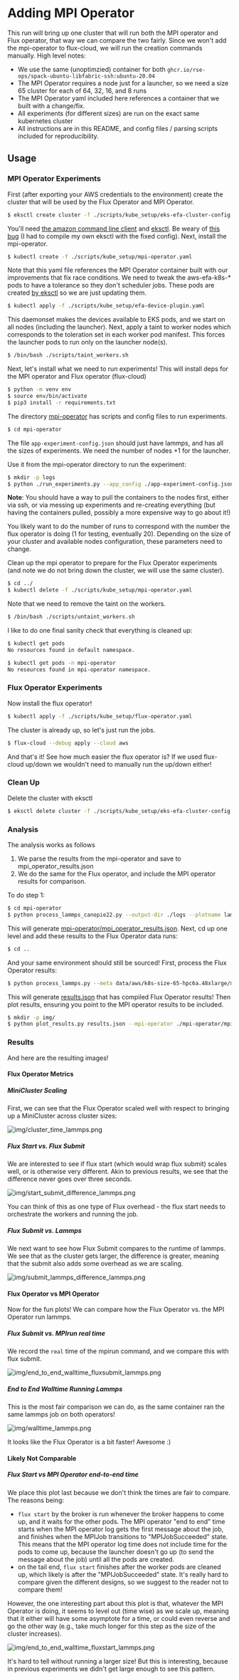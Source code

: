 # Adding MPI Operator

This run will bring up one cluster that will run both the MPI operator
and Flux operator, that way we can compare the two fairly. Since we won't
add the mpi-operator to flux-cloud, we will run the creation commands manually.
High level notes:

 - We use the same (unoptimzied) container for both `ghcr.io/rse-ops/spack-ubuntu-libfabric-ssh:ubuntu-20.04`
 - The MPI Operator requires a node just for a launcher, so we need a size 65 cluster for each of 64, 32, 16, and 8 runs
 - The MPI Operator yaml included here references a container that we built with a change/fix.
 - All experiments (for different sizes) are run on the exact same kubernetes cluster
 - All instructions are in this README, and config files / parsing scripts included for reproducibility.

## Usage

### MPI Operator Experiments

First (after exporting your AWS credentials to the environment) create the cluster that will be used by the Flux Operator and MPI
Operator.

```bash
$ eksctl create cluster -f ./scripts/kube_setup/eks-efa-cluster-config.yaml
```

You'll need [the amazon command line client](https://aws.amazon.com/cli/) and [eksctl](https://eksctl.io/).
Be weary of [this bug](https://github.com/weaveworks/eksctl/issues/6222) (I had to compile my own eksctl with the fixed config).
Next, install the mpi-operator.

```bash
$ kubectl create -f ./scripts/kube_setup/mpi-operator.yaml
```
Note that this yaml file references the MPI Operator container built with our improvements that fix race conditions.
We need to tweak the aws-efa-k8s-* pods to have a tolerance so they don't scheduler jobs. These pods are created
[by eksctl](https://github.com/weaveworks/eksctl/blob/9e0d41a8ee48d3a9ff7137dbd2aa706ac23c0bb9/pkg/addons/assets/efa-device-plugin.yaml#L5) so we are just updating them.

```bash
$ kubectl apply -f ./scripts/kube_setup/efa-device-plugin.yaml 
```

This daemonset makes the devices available to EKS pods, and we start on all nodes (including the launcher).
Next, apply a taint to worker nodes which corresponds to the toleration set in each worker pod manifest. This forces the launcher pods to run only on the launcher node(s).

```bash
$ /bin/bash ./scripts/taint_workers.sh
```

Next, let's install what we need to run experiments! This will install deps for the MPI operator and Flux operator (flux-cloud)

```bash
$ python -m venv env
$ source env/bin/activate
$ pip3 install -r requirements.txt
```

The directory [mpi-operator](mpi-operator) has scripts and config files to run experiments.

```bash
$ cd mpi-operator
```

The file `app-experiment-config.json` should just have lammps, and has all the sizes of experiments. We need the number of nodes +1 for the launcher.

Use it from the mpi-operator directory to run the experiment:

```bash
$ mkdir -p logs
$ python ./run_experiments.py --app_config ./app-experiment-config.json --node_cpu 94 --node_mem 340 --num_runs 20 --cluster_log cluster.log
```

**Note**: You should have a way to pull the containers to the nodes first, either via ssh, or via messing up experiments and re-creating everything (but having the containers pulled, possibly a more expensive way to go about it!)

You likely want to do the number of runs to correspond with the number the flux operator is doing (1 for testing, eventually 20).
Depending on the size of your cluster and available nodes configuration, these parameters need to change.

Clean up the mpi operator to prepare for the Flux Operator experiments (and note we do not bring down the cluster, we will
use the same cluster).

```bash
$ cd ../
$ kubectl delete -f ./scripts/kube_setup/mpi-operator.yaml
```

Note that we need to remove the taint on the workers.

```bash
$ /bin/bash ./scripts/untaint_workers.sh
```

I like to do one final sanity check that everything is cleaned up:

```bash
$ kubectl get pods
No resources found in default namespace.

$ kubectl get pods -n mpi-operator
No resources found in mpi-operator namespace.
```

### Flux Operator Experiments

Now install the flux operator!

```bash
$ kubectl apply -f ./scripts/kube_setup/flux-operator.yaml
```

The cluster is already up, so let's just run the jobs.

```bash
$ flux-cloud --debug apply --cloud aws
```

And that's it! See how much easier the flux operator is? If we used flux-cloud up/down we wouldn't need to manually run the up/down either!

### Clean Up

Delete the cluster with eksctl

```bash
$ eksctl delete cluster -f ./scripts/kube_setup/eks-efa-cluster-config.yaml
```

### Analysis

The analysis works as follows

 1. We parse the results from the mpi-operator and save to mpi_operator_results.json
 2. We do the same for the Flux operator, and include the MPI operator results for comparison.
 
To do step 1:

```bash
$ cd mpi-operator
$ python process_lammps_canopie22.py --output-dir ./logs --plotname lammps 
```

This will generate [mpi-operator/mpi_operator_results.json](mpi-operator/mpi_operator_results.json).
Next, cd up one level and add these results to the Flux Operator data runs:

```bash
$ cd ..
```

And your same environment should still be sourced! First, process the Flux Operator results:

```bash
$ python process_lammps.py --meta data/aws/k8s-size-65-hpc6a.48xlarge/meta.json ./data/
```

This will generate [results.json](results.json) that has compiled Flux Operator results!
Then plot results, ensuring you point to the MPI operator results to be included.

```bash
$ mkdir -p img/
$ python plot_results.py results.json --mpi-operator ./mpi-operator/mpi_operator_results.json --outdir ./img
```

### Results

And here are the resulting images! 

#### Flux Operator Metrics

##### MiniCluster Scaling

First, we can see that the Flux Operator scaled well with respect
to bringing up a MiniCluster across cluster sizes:

![img/cluster_time_lammps.png](img/cluster_time_lammps.png)

##### Flux Start vs. Flux Submit

We are interested to see if flux start (which would wrap flux submit) scales
well, or is otherwise very different. Akin to previous results, we see that
the difference never goes over three seconds.

![img/start_submit_difference_lammps.png](img/start_submit_difference_lammps.png)

You can think of this as one type of Flux overhead - the flux start needs to
orchestrate the workers and running the job.

##### Flux Submit vs. Lammps

We next want to see how Flux Submit compares to the runtime of lammps.
We see that as the cluster gets larger, the difference is greater, meaning
that the submit also adds some overhead as we are scaling.

![img/submit_lammps_difference_lammps.png](img/submit_lammps_difference_lammps.png)

#### Flux Operator vs MPI Operator

Now for the fun plots! We can compare how the Flux Operator vs. the MPI
Operator run lammps.

##### Flux Submit vs. MPIrun real time

We record the `real` time of the mpirun command, and we compare this with flux submit.

![img/end_to_end_walltime_fluxsubmit_lammps.png](img/end_to_end_walltime_fluxsubmit_lammps.png)

##### End to End Walltime Running Lammps

This is the most fair comparison we can do, as the same container ran the same lammps
job on both operators!

![img/walltime_lammps.png](img/walltime_lammps.png)

It looks like the Flux Operator is a bit faster! Awesome :)

#### Likely Not Comparable

##### Flux Start vs MPI Operator end-to-end time

We place this plot last because we don't think the times are fair to compare. The reasons being:

 - `flux start` by the broker is run whenever the broker happens to come up, and it waits for the other pods. The MPI operator "end to end" time starts when the MPI operator log gets the first message about the job, and finishes when the MPIJob transitions to "MPIJobSucceeded" state. This means that the MPI operator log time does not include time for the pods to come up, because the launcher doesn't go up (to send the message about the job) until all the pods are created.
 - on the tail end, `flux start` finishes after the worker pods are cleaned up, which likely is after the "MPIJobSucceeded" state. It's really hard to compare given the different designs, so we suggest to the reader not to compare them!
  
However, the one interesting part about this plot is that, whatever the MPI Operator is doing,
it seems to level out (time wise) as we scale up, meaning that it either will have some asymptote for
a time, or could even reverse and go the other way (e.g., take much longer for this step as the size
of the cluster increases).

![img/end_to_end_walltime_fluxstart_lammps.png](img/end_to_end_walltime_fluxstart_lammps.png)

It's hard to tell without running a larger size! But this is interesting, because
in previous experiments we didn't get large enough to see this pattern.
